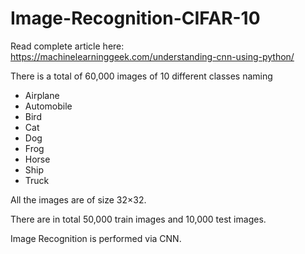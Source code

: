 # Image-Recognition-CIFAR-10

Read complete article here: https://machinelearninggeek.com/understanding-cnn-using-python/

There is a total of 60,000 images of 10 different classes naming 
* Airplane
* Automobile
* Bird
* Cat
* Dog
* Frog
* Horse
* Ship
* Truck


All the images are of size 32×32. 

There are in total 50,000 train images and 10,000 test images.

Image Recognition is performed via CNN.
